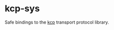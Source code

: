 # kcp-sys

Safe bindings to the [kcp](https://github.com/skywind3000/kcp) transport protocol library.

